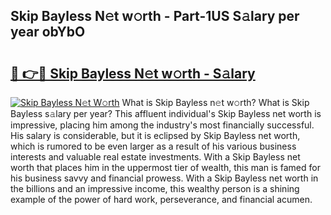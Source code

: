 ## Skip Bayless N𝚎t w𝚘rth - Part-1US S𝚊lary per year obYbO

# <h2><a href="http://gc0f61.nevu.top/?p=Skip+Bayless">🔗 👉🔴 Skip Bayless N𝚎t w𝚘rth - S𝚊lary</a></h2>

[![Skip Bayless N𝚎t W𝚘rth](https://i.imgur.com/Oavwk0R.jpeg)](http://gc0f61.nevu.top/?p=Skip+Bayless)
What is Skip Bayless n𝚎t w𝚘rth? What is Skip Bayless s𝚊lary per year?
This affluent individual's Skip Bayless net worth is impressive, placing him among the industry's most financially successful. His salary is considerable, but it is eclipsed by Skip Bayless net worth, which is rumored to be even larger as a result of his various business interests and valuable real estate investments. With a Skip Bayless net worth that places him in the uppermost tier of wealth, this man is famed for his business savvy and financial prowess. With a Skip Bayless net worth in the billions and an impressive income, this wealthy person is a shining example of the power of hard work, perseverance, and financial acumen.
